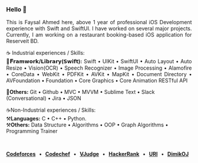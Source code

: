 <h3 align="left">Hello 👋</h3>
<p align="justify">This is Faysal Ahmed here, above 1 year of professional iOS Development experience with Swift and SwiftUI. I have worked on several major projects. Currently, I am working on a restaurant booking-based iOS application for Reserveit BD.</p>

<p align="justify"> ☕️ Industrial experiences / Skills:<br>
  <B>🔨𝐅𝗿𝗮𝗺𝘄𝗼𝗿𝗸/𝗟𝗶𝗯𝗿𝗮𝗿𝘆(𝗦𝘄𝗶𝗳𝘁):</B> Swift  •  UIKit   •   SwiftUI   •   Auto Layout   •   Auto Resize   •   Vision(OCR)   •   Speech 
Recognizer  •  Image Processing  •   Alamofire  •   CoreData   •   WebKit   •   PDFKit  •  AVKit •  MapKit   •   Document Directory   •   AVFoundation  •   Foundation  •  Core Graphics  •  Core Animation
RESTful API <br>
  
  🔨<b>Others:</b> Git  •  Github  •  MVC  •  MVVM  •  Sublime Text  •  Slack (Conversational)  •  Jira  •  JSON <br>
  
  ☕️Non-Industrial experiences / Skills:<br>
  ⚒️<b>Languages:</b> C  •  C++  •  Python. <br>
  ⚒️<b>Others:</b> Data Structure  •  Algorithms  •  OOP  •  Graph Algorithms  •  Programming Trainer

  </p><br>

<p align="justify">
<b> <a href="https://codeforces.com/profile/faysalf">Codeforces</a> &nbsp; • &nbsp;
  <a href="https://www.codechef.com/users/faysalf">Codechef</a> &nbsp; • &nbsp;
  <a href="https://vjudge.net/user/faysalf">VJudge</a> &nbsp; • &nbsp;
  <a href="https://www.hackerrank.com/mdfaysalahmedf">HackerRank</a> &nbsp; • &nbsp;
  <a href="https://www.beecrowd.com.br/judge/en/profile/459713">URI</a> &nbsp; • &nbsp;
  <a href="https://dimikoj.com/users/241/mdfaysalahmedf">DimikOJ</a> &nbsp;
  </b> </p>

